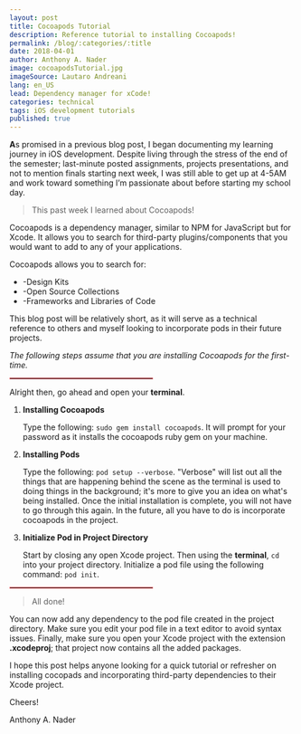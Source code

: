 ```yaml
---
layout: post
title: Cocoapods Tutorial
description: Reference tutorial to installing Cocoapods!
permalink: /blog/:categories/:title
date: 2018-04-01
author: Anthony A. Nader
image: cocoapodsTutorial.jpg
imageSource: Lautaro Andreani
lang: en_US
lead: Dependency manager for xCode!
categories: technical
tags: iOS development tutorials
published: true
---
```


<b>A</b>s promised in a previous blog post, I began documenting my learning journey in iOS development. Despite living through the stress of the end of the semester; last-minute posted assignments, projects presentations, and not to mention finals starting next week, I was still able to get up at 4-5AM and work toward something I’m passionate about before starting my school day.

> This past week I learned about Cocoapods!

Cocoapods is a dependency manager, similar to NPM for JavaScript but for Xcode. It allows you to search for third-party plugins/components that you would want to add to any of your applications.

Cocoapods allows you to search for:

- -Design Kits
- -Open Source Collections
- -Frameworks and Libraries of Code

This blog post will be relatively short, as it will serve as a technical reference to others and myself looking to incorporate pods in their future projects.

_The following steps assume that you are installing Cocoapods for the first-time._

<hr style="width:50%; border: 1px solid #EC6F75">

Alright then, go ahead and open your <b>terminal</b>.

1. <b>Installing Cocoapods</b>

    Type the following: `sudo gem install cocoapods`. It will prompt for your password as it installs the cocoapods ruby gem on your machine.

2. <b>Installing Pods</b>

    Type the following: `pod setup --verbose`. "Verbose" will list out all the things that are happening behind the scene as the terminal is used to doing things in the background; it's more to give you an idea on what's being installed. Once the initial installation is complete, you will not have to go through this again. In the future, all you have to do is incorporate cocoapods in the project.

3. <b>Initialize Pod in Project Directory</b>

    Start by closing any open Xcode project. Then using the <b>terminal</b>, `cd` into your project directory. Initialize a pod file using the following command: `pod init`.

<hr style="width:50%; border: 1px solid #EC6F75">

> All done!

You can now add any dependency to the pod file created in the project directory. Make sure you edit your pod file in a text editor to avoid syntax issues. Finally, make sure you open your Xcode project with the extension <b>.xcodeproj</b>;  that project now contains all the added packages.

I hope this post helps anyone looking for a quick tutorial or refresher on installing cocopads and incorporating third-party dependencies to their Xcode project.

Cheers!

Anthony A. Nader
